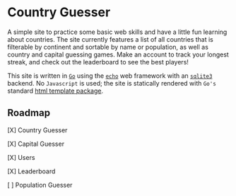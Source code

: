 # Country Guesser

A simple site to practice some basic web skills and have a little fun learning about countries. The site currently features a list of all countries that is filterable by continent and sortable by name or population, as well as country and capital guessing games. Make an account to track your longest streak, and check out the leaderboard to see the best players!

This site is written in [`Go`](https://go.dev/) using the [`echo`](https://echo.labstack.com/) web framework with an [`sqlite3`](https://www.sqlite.org/) backend. No `Javascript` is used; the site is statically rendered with `Go's` standard [html template package](https://pkg.go.dev/html/template).

## Roadmap

[X] Country Guesser

[X] Capital Guesser

[X] Users

[X] Leaderboard

[ ] Population Guesser
